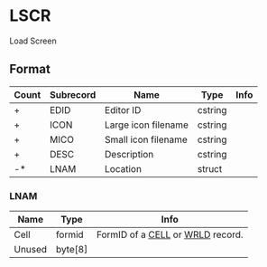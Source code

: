 LSCR
====

Load Screen

## Format

Count | Subrecord | Name | Type | Info
------|-------|------|------|-----
+ | EDID | Editor ID | cstring |
+ | ICON | Large icon filename | cstring |
+ | MICO | Small icon filename | cstring |
+ | DESC | Description | cstring |
-* | LNAM | Location | struct |

### LNAM

Name | Type | Info
-----|------|-----
Cell | formid | FormID of a [CELL](CELL.md) or [WRLD](WRLD.md) record.
Unused | byte[8] |

